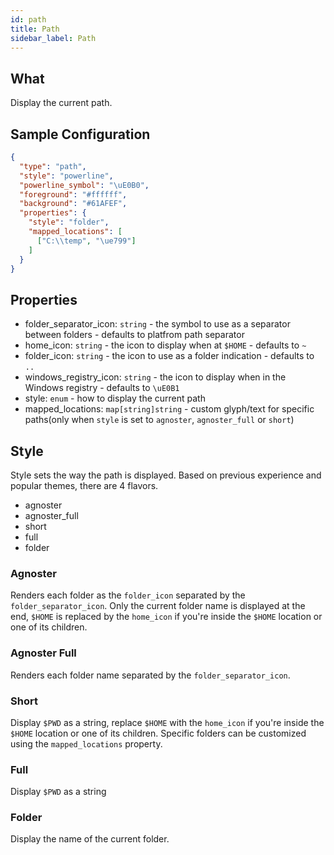 ```yaml
---
id: path
title: Path
sidebar_label: Path
---
```


## What

Display the current path.

## Sample Configuration

```json
{
  "type": "path",
  "style": "powerline",
  "powerline_symbol": "\uE0B0",
  "foreground": "#ffffff",
  "background": "#61AFEF",
  "properties": {
    "style": "folder",
    "mapped_locations": [
      ["C:\\temp", "\ue799"]
    ]
  }
}
```

## Properties

- folder_separator_icon: `string` - the symbol to use as a separator between folders - defaults to platfrom path separator
- home_icon: `string` - the icon to display when at `$HOME` - defaults to `~`
- folder_icon: `string` - the icon to use as a folder indication - defaults to `..`
- windows_registry_icon: `string` - the icon to display when in the Windows registry - defaults to `\uE0B1`
- style: `enum` - how to display the current path
- mapped_locations: `map[string]string` - custom glyph/text for specific paths(only when `style` is set to `agnoster`,
`agnoster_full` or `short`)

## Style

Style sets the way the path is displayed. Based on previous experience and popular themes, there are 4 flavors.

- agnoster
- agnoster_full
- short
- full
- folder

### Agnoster

Renders each folder as the `folder_icon` separated by the `folder_separator_icon`.
Only the current folder name is displayed at the end, `$HOME` is replaced by the `home_icon` if you're
inside the `$HOME` location or one of its children.

### Agnoster Full

Renders each folder name separated by the `folder_separator_icon`.

### Short

Display `$PWD` as a string, replace `$HOME` with the `home_icon` if you're inside the `$HOME` location or
one of its children.
Specific folders can be customized using the `mapped_locations` property.

### Full

Display `$PWD` as a string

### Folder

Display the name of the current folder.
